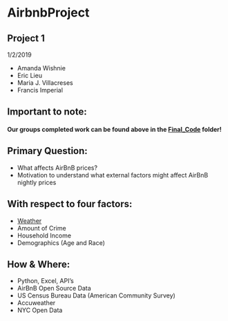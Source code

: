 # AirbnbProject
## Project 1

1/2/2019
 
* Amanda Wishnie
* Eric Lieu
* Maria J. Villacreses 
* Francis Imperial

## Important to note: 
#### Our groups completed work can be found above in the [Final_Code](https://github.com/mjvillacresesn/AirbnbProject/tree/master/Final_Code) folder!

## Primary Question:
* What affects AirBnB prices?
* Motivation to understand what external factors might affect AirBnB nightly prices

## With respect to four factors:
* [Weather](https://github.com/mjvillacresesn/AirbnbProject/tree/master/Final_Code/Weather) 
* Amount of Crime
* Household Income
* Demographics (Age and Race)
 
## How & Where:
* Python, Excel, API’s
* AirBnB Open Source Data
* US Census Bureau Data (American Community Survey)
* Accuweather
* NYC Open Data
